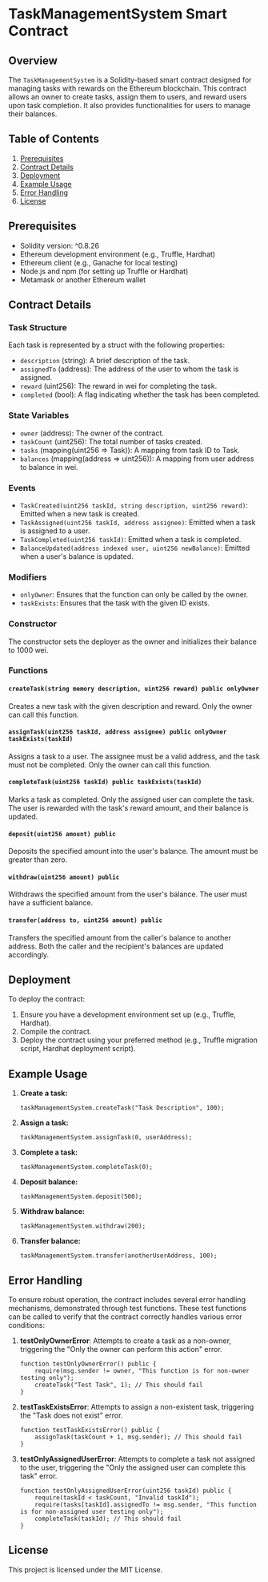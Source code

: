 # TaskManagementSystem Smart Contract

## Overview
The `TaskManagementSystem` is a Solidity-based smart contract designed for managing tasks with rewards on the Ethereum blockchain. This contract allows an owner to create tasks, assign them to users, and reward users upon task completion. It also provides functionalities for users to manage their balances.

## Table of Contents
1. [Prerequisites](#prerequisites)
2. [Contract Details](#contract-details)
3. [Deployment](#deployment)
4. [Example Usage](#example-usage)
5. [Error Handling](#error-handling)
6. [License](#license)

## Prerequisites
- Solidity version: ^0.8.26
- Ethereum development environment (e.g., Truffle, Hardhat)
- Ethereum client (e.g., Ganache for local testing)
- Node.js and npm (for setting up Truffle or Hardhat)
- Metamask or another Ethereum wallet

## Contract Details

### Task Structure
Each task is represented by a struct with the following properties:
- `description` (string): A brief description of the task.
- `assignedTo` (address): The address of the user to whom the task is assigned.
- `reward` (uint256): The reward in wei for completing the task.
- `completed` (bool): A flag indicating whether the task has been completed.

### State Variables
- `owner` (address): The owner of the contract.
- `taskCount` (uint256): The total number of tasks created.
- `tasks` (mapping(uint256 => Task)): A mapping from task ID to Task.
- `balances` (mapping(address => uint256)): A mapping from user address to balance in wei.

### Events
- `TaskCreated(uint256 taskId, string description, uint256 reward)`: Emitted when a new task is created.
- `TaskAssigned(uint256 taskId, address assignee)`: Emitted when a task is assigned to a user.
- `TaskCompleted(uint256 taskId)`: Emitted when a task is completed.
- `BalanceUpdated(address indexed user, uint256 newBalance)`: Emitted when a user's balance is updated.

### Modifiers
- `onlyOwner`: Ensures that the function can only be called by the owner.
- `taskExists`: Ensures that the task with the given ID exists.

### Constructor
The constructor sets the deployer as the owner and initializes their balance to 1000 wei.

### Functions

#### `createTask(string memory description, uint256 reward) public onlyOwner`
Creates a new task with the given description and reward. Only the owner can call this function.

#### `assignTask(uint256 taskId, address assignee) public onlyOwner taskExists(taskId)`
Assigns a task to a user. The assignee must be a valid address, and the task must not be completed. Only the owner can call this function.

#### `completeTask(uint256 taskId) public taskExists(taskId)`
Marks a task as completed. Only the assigned user can complete the task. The user is rewarded with the task's reward amount, and their balance is updated.

#### `deposit(uint256 amount) public`
Deposits the specified amount into the user's balance. The amount must be greater than zero.

#### `withdraw(uint256 amount) public`
Withdraws the specified amount from the user's balance. The user must have a sufficient balance.

#### `transfer(address to, uint256 amount) public`
Transfers the specified amount from the caller's balance to another address. Both the caller and the recipient's balances are updated accordingly.

## Deployment
To deploy the contract:
1. Ensure you have a development environment set up (e.g., Truffle, Hardhat).
2. Compile the contract.
3. Deploy the contract using your preferred method (e.g., Truffle migration script, Hardhat deployment script).

## Example Usage
1. **Create a task:**
    ```solidity
    taskManagementSystem.createTask("Task Description", 100);
    ```
2. **Assign a task:**
    ```solidity
    taskManagementSystem.assignTask(0, userAddress);
    ```
3. **Complete a task:**
    ```solidity
    taskManagementSystem.completeTask(0);
    ```
4. **Deposit balance:**
    ```solidity
    taskManagementSystem.deposit(500);
    ```
5. **Withdraw balance:**
    ```solidity
    taskManagementSystem.withdraw(200);
    ```
6. **Transfer balance:**
    ```solidity
    taskManagementSystem.transfer(anotherUserAddress, 100);
    ```

## Error Handling
To ensure robust operation, the contract includes several error handling mechanisms, demonstrated through test functions. These test functions can be called to verify that the contract correctly handles various error conditions:

1. **testOnlyOwnerError**: Attempts to create a task as a non-owner, triggering the "Only the owner can perform this action" error.
   ```solidity
   function testOnlyOwnerError() public {
       require(msg.sender != owner, "This function is for non-owner testing only");
       createTask("Test Task", 1); // This should fail
   }
   ```

2. **testTaskExistsError**: Attempts to assign a non-existent task, triggering the "Task does not exist" error.
   ```solidity
   function testTaskExistsError() public {
       assignTask(taskCount + 1, msg.sender); // This should fail
   }
   ```

3. **testOnlyAssignedUserError**: Attempts to complete a task not assigned to the user, triggering the "Only the assigned user can complete this task" error.
   ```solidity
   function testOnlyAssignedUserError(uint256 taskId) public {
       require(taskId < taskCount, "Invalid taskId");
       require(tasks[taskId].assignedTo != msg.sender, "This function is for non-assigned user testing only");
       completeTask(taskId); // This should fail
   }
   ```

## License
This project is licensed under the MIT License.
